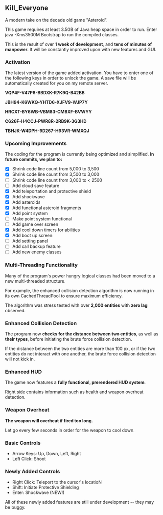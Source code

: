 ## Kill_Everyone
A modern take on the decade old game "Asteroid".

This game requires at least 3.5GB of Java heap space in order to run.
Enter java -Xms3500M Bootstrap to run the compiled classes.

This is the result of over **1 week of development**,
and **tens of minutes of manpower**.
It will be constantly improved upon with new features and GUI.

### Activation
The latest version of the game added activation. You have to enter one of the following keys in order to unlock the game. A save file will be automatically created for you on my remote server.

**VQP4F-V47P8-BBDXK-R7K9Q-B42BB**

**JBH94-K6WKQ-YHTD6-XJFV9-WJP7Y**

**HRCXT-BY6WB-VBM83-CMBXF-BVWYY**

**C626F-H4CCJ-PWR8R-2RB9K-3G3HD**

**TBHJK-W4DPH-9D267-H93VR-WMXQJ**


### Upcoming Improvements
The coding for the program is currently being optimized and simplified.
**In future commits, we plan to:**
- [x] Shrink code line count from 5,000 to 3,500
- [x] Shrink code line count from 3,500 to 3,000
- [ ] Shrink code line count from 3,000 to < 2500
- [ ] Add cloud save feature
- [x] Add teleportation and protective shield
- [x] Add shockwave
- [x] Add asteroids
- [x] Add functional asteroid fragments
- [x] Add point system
- [ ] Make point system functional
- [ ] Add game over screen
- [x] Add cool down timers for abilities
- [x] Add boot up screen
- [ ] Add setting panel
- [ ] Add call backup feature
- [ ] Add new enemy classes

### Multi-Threading Functionality
Many of the program's power hungry logical classes had been moved
to a new multi-threaded structure.

For example, the enhanced collision detection algorithm is now running 
in its own CachedThreadPool to ensure maximum efficiency.

The algorithm was stress tested with over **2,000 entities** with **zero lag**
observed.

### Enhanced Collision Detection
The program now **checks for the distance between two entities**, as well as
**their types**, before initiating the brute force collision detection.

If the distance between the two entities are more than 100 px, or if
the two entities do not interact with one another, the brute force
collision detection will not kick in.

### Enhanced HUD
The game now features a **fully functional, prerendered HUD system**.

Right side contains information such as health and weapon overheat detection.

### Weapon Overheat
**The weapon will overheat if fired too long.**

Let go every few seconds in order for the weapon to cool down.

### Basic Controls
* Arrow Keys: Up, Down, Left, Right
* Left Click: Shoot

### Newly Added Controls
* Right Click: Teleport to the cursor's locatioN
* Shift: Initiate Protective Shielding
* Enter: Shockwave (NEW!)

All of these newly added features are still under development -- they may be buggy.
